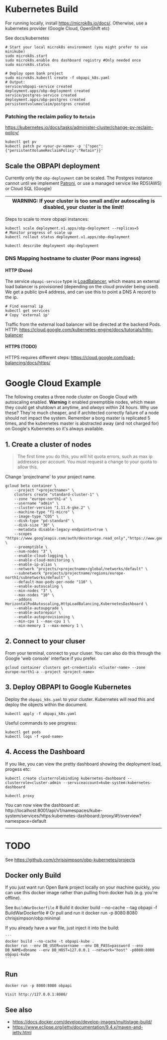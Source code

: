 # Kubernetes Build

For running locally, install https://microk8s.io/docs/.
Otherwise, use a kubernetes provider (Google Cloud, OpenShift etc)

See docs/kubernetes

    # Start your local microk8s environment (you might prefer to use minikube)
    sudo microk8s.start
    sudo microk8s.enable dns dashboard registry #Only needed once
    sudo microk8s.status

    # Deploy open bank project
    sudo microk8s.kubectl create -f obpapi_k8s.yaml
    # Output: 
    service/obpapi-service created
    deployment.apps/obp-deployment created
    service/postgres-service created
    deployment.apps/obp-postgres created
    persistentvolumeclaim/postgres created

### Patching the reclaim policy to `Retain`
https://kubernetes.io/docs/tasks/administer-cluster/change-pv-reclaim-policy/
```
kubectl get pv
kubectl patch pv <your-pv-name> -p '{"spec":{"persistentVolumeReclaimPolicy":"Retain"}}'
```

## Scale the OBPAPI deployment

Currently only the `obp-deployment` can be scaled. The Postgres instance cannot until we implement 
[Patroni](https://github.com/zalando/patroni), or use a managed service like RDS(AWS) or Cloud SQL 
(Google)

| WARNING: If your cluster is too small and/or autoscaling is disabled, your cluster is the limit! |
| --- |

Steps to scale to more obpapi instances:

```
kubectl scale deployment.v1.apps/obp-deployment --replicas=5
# Monitor progress of scale up
kubectl rollout status deployment.v1.apps/obp-deployment

kubectl describe deployment obp-deployment
```

### DNS Mapping hostname to cluster (Poor mans ingress)

#### HTTP (Done) 
The service `obpapi-service` type is [LoadBalancer](https://kubernetes.io/docs/concepts/services-networking/service/#loadbalancer), which means an external load balancer is provisioned (depending on the 
cloud provider being used). We get a public ipv4 address, and can use this to point a DNS A record to the
ip.

```
# Find exernal ip
kubectl get services
# Copy 'external ip'
```

Traffic from the external load balancer will be directed at the backend Pods.
HTTP: https://cloud.google.com/kubernetes-engine/docs/tutorials/http-balancer

#### HTTPS (TODO)
HTTPS requires different steps: https://cloud.google.com/load-balancing/docs/https/



# Google Cloud Example

The following creates a three node cluster on Google Cloud with autoscaling enabled. **Warning** it 
enabled preemptible nodes, which mean they could get shutdown at anytime, and *always* within 24 hours.
Why use these? They're much cheaper, and if architected correctly failure of a node should not impact 
the system. Remember a borg master is replicated 5 times, and the kubernetes master is abstracted away (and 
not charged for) on Google's Kubernetes so it's always available. 

## 1. Create a cluster of nodes

> The first time you do this, you will hit quota errors, such as max ip addresses per account. You must 
  request a change to your quota to allow this.

Change 'projectname' to your project name.

```
gcloud beta container \
    --project "<projectname>" \
    clusters create "standard-cluster-1" \
    --zone "europe-north1-a" \
    --username "admin" \
    --cluster-version "1.11.6-gke.2" \
    --machine-type "f1-micro" \
    --image-type "COS" \
    --disk-type "pd-standard" \
    --disk-size "30" \
    --metadata disable-legacy-endpoints=true \
    --scopes "https://www.googleapis.com/auth/devstorage.read_only","https://www.googleapis.com/auth/logging.write","https://www.googleapis.com/auth/monitoring","https://www.googleapis.com/auth/servicecontrol","https://www.googleapis.com/auth/service.management.readonly","https://www.googleapis.com/auth/trace.append" \
    --preemptible \
    --num-nodes "3" \ 
    --enable-cloud-logging \
    --enable-cloud-monitoring \ 
    --enable-ip-alias \
    --network "projects/<projectname>/global/networks/default" \
    --subnetwork "projects/projectname/regions/europe-north1/subnetworks/default" \ 
    --default-max-pods-per-node "110" \ 
    --enable-autoscaling \
    --min-nodes "3" \
    --max-nodes "10" \
    --addons HorizontalPodAutoscaling,HttpLoadBalancing,KubernetesDashboard \
    --enable-autoupgrade \
    --enable-autorepair \
    --enable-autoprovisioning \
    --min-cpu 1 --max-cpu 1 \
    --min-memory 1 --max-memory 1 \
```

## 2. Connect to your cluser

From your terminal, connect to your cluser. You can also do this through the Google
'web console' interface if you prefer.

```
gcloud container clusters get-credentials <cluster-name> --zone europe-north1-a --project <project-name>
```

## 3. Deploy OBPAPI to Google Kubernetes

Deploy the `obpapi_k8s.yaml` to your cluster. Kubernetes will read this and deploy the objects within
the document.

```
kubectl apply -f obpapi_k8s.yaml
```

Useful commands to see progress:

```
kubectl get pods
kubectl logs -f <pod-name>
```

## 4. Access the Dashboard

If you like, you can view the pretty dashboard showing the deployment load, progess etc:
```
kubectl create clusterrolebinding kubernetes-dashboard --clusterrole=cluster-admin --serviceaccount=kube-system:kubernetes-dashboard
```
```
kubectl proxy
```
You can now view the dashboard at: http://localhost:8001/api/v1/namespaces/kube-system/services/https:kubernetes-dashboard:/proxy/#!/overview?namespace=default 


<hr />

# TODO

 See https://github.com/chrisjsimpson/obp-kubernetes/projects


## Docker only Build
If you just want run Open Bank project locally on your machine quickly, you can use this docker image
rather than pulling from docker hub (e.g. you're offline).

See `BuildWarDockerfile` 
    # Build it
    docker build --no-cache --tag obpapi -f BuildWarDockerfile
    # Or pull and run it 
    docker run -p 8080:8080 chrisjsimpson/obp:minimal

If you already have a war file, just inject it into the build:

    ```
    docker build --no-cache -t obpapi-kube .
    docker run --env DB_USER=username --env DB_PASS=password --env DB_NAME=dbname --env DB_HOST=127.0.0.1 --network="host" -p8080:8080 obpapi-kube
    ```


## Run 

    docker run -p 8080:8080 obpapi

    Visit http://127.0.0.1:8080/

## See also

- https://docs.docker.com/develop/develop-images/multistage-build/ 
- https://www.eclipse.org/jetty/documentation/9.4.x/maven-and-jetty.html
